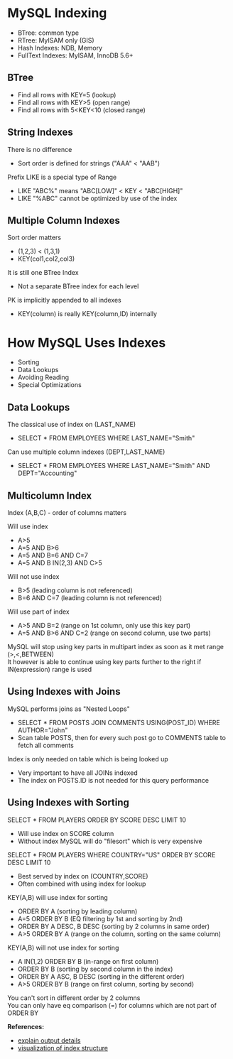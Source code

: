 # MySQL Indexing

- BTree: common type
- RTree: MyISAM only (GIS)
- Hash Indexes: NDB, Memory
- FullText Indexes: MyISAM, InnoDB 5.6+

## BTree
- Find all rows with KEY=5 (lookup)
- Find all rows with KEY>5 (open range)
- Find all rows with 5<KEY<10 (closed range)

## String Indexes
There is no difference
- Sort order is defined for strings ("AAA" < "AAB")

Prefix LIKE is a special type of Range
- LIKE "ABC%" means "ABC[LOW]" < KEY < "ABC[HIGH]"
- LIKE "%ABC" cannot be optimized by use of the index

## Multiple Column Indexes
Sort order matters
- (1,2,3) < (1,3,1)
- KEY(col1,col2,col3)

It is still one BTree Index
- Not a separate BTree index for each level

PK is implicitly appended to all indexes
- KEY(column) is really KEY(column,ID) internally

# How MySQL Uses Indexes

- Sorting
- Data Lookups
- Avoiding Reading
- Special Optimizations

## Data Lookups
The classical use of index on (LAST_NAME)
- SELECT * FROM EMPLOYEES WHERE LAST_NAME="Smith"

Can use multiple column indexes (DEPT,LAST_NAME)
- SELECT * FROM EMPLOYEES WHERE LAST_NAME="Smith" AND DEPT="Accounting"

## Multicolumn Index
Index (A,B,C) - order of columns matters

Will use index
- A>5
- A=5 AND B>6
- A=5 AND B=6 AND C=7
- A=5 AND B IN(2,3) AND C>5

Will not use index
- B>5 (leading column is not referenced)
- B=6 AND C=7 (leading column is not referenced)

Will use part of index
- A>5 AND B=2 (range on 1st column, only use this key part)
- A=5 AND B>6 AND C=2 (range on second column, use two parts)

MySQL will stop using key parts in multipart index as soon as it met range (>,<,BETWEEN)<br/>
It however is able to continue using key parts further to the right if IN(expression) range is used

## Using Indexes with Joins
MySQL performs joins as "Nested Loops"
- SELECT * FROM POSTS JOIN COMMENTS USING(POST_ID) WHERE AUTHOR="John"
- Scan table POSTS, then for every such post go to COMMENTS table to fetch all comments

Index is only needed on table which is being looked up
- Very important to have all JOINs indexed
- The index on POSTS.ID is not needed for this query performance

## Using Indexes with Sorting
SELECT * FROM PLAYERS ORDER BY SCORE DESC LIMIT 10
- Will use index on SCORE column
- Without index MySQL will do "filesort" which is very expensive

SELECT * FROM PLAYERS WHERE COUNTRY="US" ORDER BY SCORE DESC LIMIT 10
- Best served by index on (COUNTRY,SCORE)
- Often combined with using index for lookup

KEY(A,B) will use index for sorting
- ORDER BY A (sorting by leading column)
- A=5 ORDER BY B (EQ filtering by 1st and sorting by 2nd)
- ORDER BY A DESC, B DESC (sorting by 2 columns in same order)
- A>5 ORDER BY A (range on the column, sorting on the same column)

KEY(A,B) will not use index for sorting
- A IN(1,2) ORDER BY B (in-range on first column)
- ORDER BY B (sorting by second column in the index)
- ORDER BY A ASC, B DESC (sorting in the different order)
- A>5 ORDER BY B (range on first column, sorting by second)

You can't sort in different order by 2 columns<br/>
You can only have eq comparison (=) for columns which are not part of ORDER BY

**References:**
- [explain output details](https://dev.mysql.com/doc/refman/5.7/en/explain-output.html)
- [visualization of index structure](https://www.cs.usfca.edu/~galles/visualization/BPlusTree.html)
